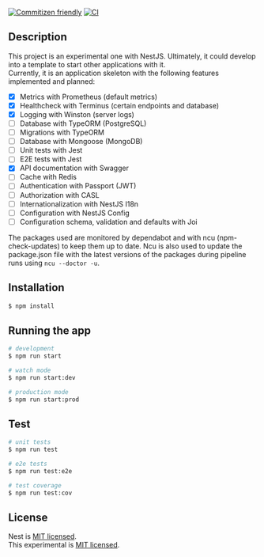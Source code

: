 [![Commitizen friendly](https://img.shields.io/badge/commitizen-friendly-brightgreen.svg)](http://commitizen.github.io/cz-cli/)
[![CI](https://github.com/noctua84/nestjs-demo/actions/workflows/demo-ci.yml/badge.svg?branch=main)](https://github.com/noctua84/nestjs-demo/actions/workflows/demo-ci.yml)
## Description

This project is an experimental one with NestJS. Ultimately, it could develop into a template to start other applications with it.  
Currently, it is an application skeleton with the following features implemented and planned:
- [x] Metrics with Prometheus (default metrics)
- [x] Healthcheck with Terminus (certain endpoints and database)
- [x] Logging with Winston (server logs)
- [ ] Database with TypeORM (PostgreSQL)
- [ ] Migrations with TypeORM
- [ ] Database with Mongoose (MongoDB)
- [ ] Unit tests with Jest
- [ ] E2E tests with Jest
- [x] API documentation with Swagger
- [ ] Cache with Redis
- [ ] Authentication with Passport (JWT)
- [ ] Authorization with CASL
- [ ] Internationalization with NestJS I18n
- [ ] Configuration with NestJS Config
- [ ] Configuration schema, validation and defaults with Joi

The packages used are monitored by dependabot and with ncu (npm-check-updates) to keep them up to date.
Ncu is also used to update the package.json file with the latest versions of the packages during pipeline runs using `ncu --doctor -u`.

## Installation

```bash
$ npm install
```

## Running the app

```bash
# development
$ npm run start
```
```bash
# watch mode
$ npm run start:dev
```
```bash
# production mode
$ npm run start:prod
```

## Test

```bash
# unit tests
$ npm run test
```
```bash
# e2e tests
$ npm run test:e2e
```
```bash
# test coverage
$ npm run test:cov
```

## License
Nest is [MIT licensed](LICENSE).  
This experimental is [MIT licensed](LICENSE).